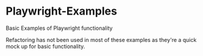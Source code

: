 # Playwright-Examples
Basic Examples of Playwright functionality

Refactoring has not been used in most of these examples as they're a quick mock up for basic functionality.
